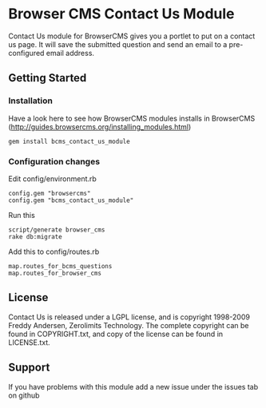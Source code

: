 # Browser CMS Contact Us Module

Contact Us module for BrowserCMS gives you a portlet to put on a contact us page. It will save the submitted question and send an email to a pre-configured email address.

## Getting Started

### Installation
Have a look here to see how BrowserCMS modules installs in BrowserCMS (http://guides.browsercms.org/installing_modules.html)

	gem install bcms_contact_us_module

### Configuration changes

Edit config/environment.rb

	config.gem "browsercms"
	config.gem "bcms_contact_us_module"
	
Run this

	script/generate browser_cms
	rake db:migrate
	
Add this to config/routes.rb

	map.routes_for_bcms_questions
	map.routes_for_browser_cms

## License
Contact Us is released under a LGPL license, and is copyright 1998-2009 Freddy Andersen, Zerolimits Technology. The complete copyright can be found in COPYRIGHT.txt, and copy of the license can be found in LICENSE.txt.

## Support
If you have problems with this module add a new issue under the issues tab on github